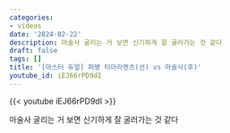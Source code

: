 ```yaml
---
categories:
- videos
date: '2024-02-22'
description: 마술사 굴리는 거 보면 신기하게 잘 굴러가는 것 같다
draft: false
tags: []
title: '[마스터 듀얼] 파병 티아라멘츠(선) vs 마술사(후)'
youtube_id: iEJ66rPD9dI
---
```



{{< youtube iEJ66rPD9dI >}}

마술사 굴리는 거 보면 신기하게 잘 굴러가는 것 같다